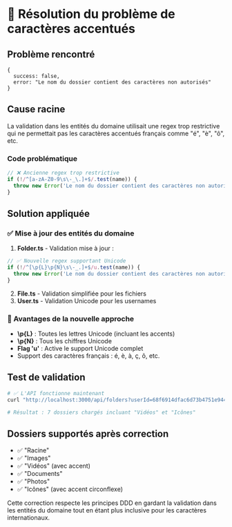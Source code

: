 # 🐛 Résolution du problème de caractères accentués

## Problème rencontré
```
{
  success: false,
  error: "Le nom du dossier contient des caractères non autorisés"
}
```

## Cause racine
La validation dans les entités du domaine utilisait une regex trop restrictive qui ne permettait pas les caractères accentués français comme "é", "è", "ô", etc.

### Code problématique
```typescript
// ❌ Ancienne regex trop restrictive
if (!/^[a-zA-Z0-9\s\-_\.]+$/.test(name)) {
  throw new Error('Le nom du dossier contient des caractères non autorisés');
}
```

## Solution appliquée

### ✅ Mise à jour des entités du domaine

1. **Folder.ts** - Validation mise à jour :
```typescript
// ✅ Nouvelle regex supportant Unicode
if (!/^[\p{L}\p{N}\s\-_.]+$/u.test(name)) {
  throw new Error('Le nom du dossier contient des caractères non autorisés');
}
```

2. **File.ts** - Validation simplifiée pour les fichiers
3. **User.ts** - Validation Unicode pour les usernames

### 🎯 Avantages de la nouvelle approche

- **\p{L}** : Toutes les lettres Unicode (incluant les accents)
- **\p{N}** : Tous les chiffres Unicode
- **Flag 'u'** : Active le support Unicode complet
- Support des caractères français : é, è, à, ç, ô, etc.

## Test de validation

```bash
# ✅ L'API fonctionne maintenant
curl "http://localhost:3000/api/folders?userId=68f6914dfac6d73b4751e944"

# Résultat : 7 dossiers chargés incluant "Vidéos" et "Icônes"
```

## Dossiers supportés après correction
- ✅ "Racine"
- ✅ "Images" 
- ✅ "Vidéos" (avec accent)
- ✅ "Documents"
- ✅ "Photos"
- ✅ "Icônes" (avec accent circonflexe)

Cette correction respecte les principes DDD en gardant la validation dans les entités du domaine tout en étant plus inclusive pour les caractères internationaux.